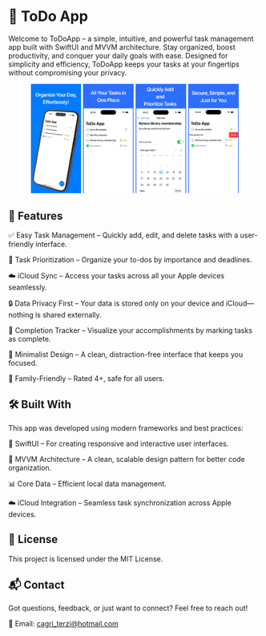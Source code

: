 # 📌  ToDo App

Welcome to ToDoApp – a simple, intuitive, and powerful task management app built with SwiftUI and MVVM architecture. Stay organized, boost productivity, and conquer your daily goals with ease. Designed for simplicity and efficiency, ToDoApp keeps your tasks at your fingertips without compromising your privacy.

<p align="center">
<img src="Frame 1.png" width=20% />
<img src="Frame 2.png" width=20% />
<img src="Frame 3.png" width=20% />
<img src="Frame 4.png" width=20% />
</p>

## 🚀 Features

✅ Easy Task Management – Quickly add, edit, and delete tasks with a user-friendly interface.

🔄 Task Prioritization – Organize your to-dos by importance and deadlines.

☁️ iCloud Sync – Access your tasks across all your Apple devices seamlessly.

🔒 Data Privacy First – Your data is stored only on your device and iCloud—nothing is shared externally.

🎉 Completion Tracker – Visualize your accomplishments by marking tasks as complete.

🎯 Minimalist Design – A clean, distraction-free interface that keeps you focused.

👶 Family-Friendly – Rated 4+, safe for all users.

## 🛠️ Built With

This app was developed using modern frameworks and best practices:

🍎 SwiftUI – For creating responsive and interactive user interfaces.

📐 MVVM Architecture – A clean, scalable design pattern for better code organization.

📊 Core Data – Efficient local data management.

☁️ iCloud Integration – Seamless task synchronization across Apple devices.

## 📄 License

This project is licensed under the MIT License.

## 📬 Contact

Got questions, feedback, or just want to connect? Feel free to reach out!

📧 Email: cagri_terzi@hotmail.com
